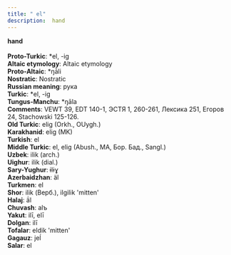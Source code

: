 ```yaml
---
title: " el"
description:  hand
---
```

<p data-pagefind-weight="0.5">
<strong> hand</strong><br><br>
<strong>Proto-Turkic</strong>:  *el, -ig<br>
<strong>Altaic etymology</strong>:  Altaic etymology<br>
<strong> Proto-Altaic</strong>:  *ŋā̀li<br>
<strong>Nostratic</strong>:  Nostratic<br>
<strong>Russian meaning</strong>:  рука<br>
<strong>Turkic</strong>:  *el, -ig<br>
<strong>Tungus-Manchu</strong>:  *ŋāla<br>
<strong>Comments</strong>:  VEWT 39, EDT 140-1, ЭСТЯ 1, 260-261, Лексика 251, Егоров 24, Stachowski 125-126.<br>
<strong>Old Turkic</strong>:  elig (Orkh., OUygh.)<br>
<strong>Karakhanid</strong>:  elig (MK)<br>
<strong>Turkish</strong>:  el<br>
<strong>Middle Turkic</strong>:  el, elig (Abush., MA, Бор. Бад., Sangl.)<br>
<strong>Uzbek</strong>:  ilik (arch.)<br>
<strong>Uighur</strong>:  ilik (dial.)<br>
<strong>Sary-Yughur</strong>:  ɨlɨɣ<br>
<strong>Azerbaidzhan</strong>:  äl<br>
<strong>Turkmen</strong>:  el<br>
<strong>Shor</strong>:  ilik (Верб.), ilgilik 'mitten'<br>
<strong>Halaj</strong>:  ä̇l<br>
<strong>Chuvash</strong>:  alъ<br>
<strong>Yakut</strong>:  ilī, elī<br>
<strong>Dolgan</strong>:  ilī<br>
<strong>Tofalar</strong>:  eldik 'mitten'<br>
<strong>Gagauz</strong>:  jeĺ<br>
<strong>Salar</strong>:  el<br>

</p>
